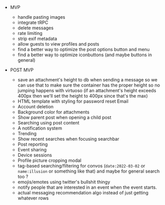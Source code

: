 - MVP
   - handle pasting images
   - integrate tRPC
   - delete messages
   - rate limiting
   - strip exif metadata
   - allow guests to view profiles and posts
   - find a better way to optimize the post options button and menu
   - find a better way to optimize iconbuttons (and maybe buttons in general)

- POST MVP
  - save an attachment's height to db when sending a message so we can use that to make sure the container has the proper height so no jumping happens with virtuoso (if an attachment's height exceeds 400px then we'll set the height to 400px since that's the max)
  - HTML template with styling for password reset Email
  - Account deletion
  - Background color for attachments
  - Show parent post when opening a child post
  - Searching using post content
  - A notification system
  - Trending
  - Show recent searches when focusing searchbar
  - Post reporting
  - Event sharing
  - Device sessions
  - Profile picture cropping modal
  - tag-based searching/filtering for convos (`date:2022-03-02` or `name:illusion` or something like that) and maybe for general search too ?
  - emojis/emotes using twitter's bullshit thingy
  - notify people that are interested in an event when the event starts.
  - actual messaging recommendation algo instead of just getting whatever rows
